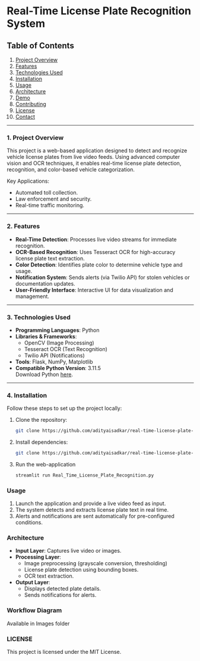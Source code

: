 # **Real-Time License Plate Recognition System**

## **Table of Contents**
1. [Project Overview](#1.project-overview)  
2. [Features](#features)  
3. [Technologies Used](#technologies-used)  
4. [Installation](#installation)  
5. [Usage](#usage)  
6. [Architecture](#architecture)  
7. [Demo](#demo)  
8. [Contributing](#contributing)  
9. [License](#license)  
10. [Contact](#contact)  

---

### **1. Project Overview**  
This project is a web-based application designed to detect and recognize vehicle license plates from live video feeds. Using advanced computer vision and OCR techniques, it enables real-time license plate detection, recognition, and color-based vehicle categorization.  

Key Applications:  
- Automated toll collection.  
- Law enforcement and security.  
- Real-time traffic monitoring.  

---

### **2. Features**  
- **Real-Time Detection**: Processes live video streams for immediate recognition.  
- **OCR-Based Recognition**: Uses Tesseract OCR for high-accuracy license plate text extraction.  
- **Color Detection**: Identifies plate color to determine vehicle type and usage.  
- **Notification System**: Sends alerts (via Twilio API) for stolen vehicles or documentation updates.  
- **User-Friendly Interface**: Interactive UI for data visualization and management.  

---

### **3. Technologies Used**  
- **Programming Languages**: Python  
- **Libraries & Frameworks**:  
  - OpenCV (Image Processing)  
  - Tesseract OCR (Text Recognition)  
  - Twilio API (Notifications)  
- **Tools**: Flask, NumPy, Matplotlib  
- **Compatible Python Version**: 3.11.5  
  Download Python [here](https://www.python.org/downloads/release/python-3115/).  

---

### **4. Installation**  
Follow these steps to set up the project locally:  

1. Clone the repository:  
   ```bash  
   git clone https://github.com/adityaisadkar/real-time-license-plate-recognition.git
   ```
2. Install dependencies:
   ```bash  
   git clone https://github.com/adityaisadkar/real-time-license-plate-recognition.git
   ```
3. Run the web-application
   ```bash
   streamlit run Real_Time_License_Plate_Recognition.py
   ```

### **Usage**

1.  Launch the application and provide a live video feed as input.
2.  The system detects and extracts license plate text in real time.
3.  Alerts and notifications are sent automatically for pre-configured conditions.

### **Architecture**

-  **Input Layer**: Captures live video or images.
-  **Processing Layer**:
    -  Image preprocessing (grayscale conversion, thresholding)
    -  License plate detection using bounding boxes.
    -  OCR text extraction.
-  **Output Layer**:
    -  Displays detected plate details.
    -  Sends notifications for alerts.

### **Workflow Diagram**
Available in Images folder

### **LICENSE**
This project is licensed under the MIT License.

